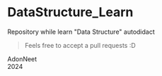 # DataStructure_Learn

Repository while learn "Data Structure" autodidact

> Feels free to accept a pull requests :D

AdonNeet  
2024
